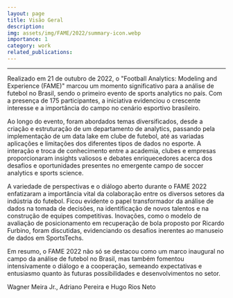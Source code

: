 ```yaml
---
layout: page
title: Visão Geral
description: 
img: assets/img/FAME/2022/summary-icon.webp
importance: 1
category: work
related_publications:
---
```

<hr>
Realizado em 21 de outubro de 2022, o "Football Analytics: Modeling and Experience (FAME)" marcou um momento significativo 
para a análise de futebol no Brasil, sendo o primeiro evento de sports analytics no país. Com a presença de 175 participantes, 
a iniciativa evidenciou o crescente interesse e a importância do campo no cenário esportivo brasileiro.

Ao longo do evento, foram abordados temas diversificados, desde a criação e estruturação de um departamento de analytics, 
passando pela implementação de um data lake em clube de futebol, até as variadas aplicações e limitações dos diferentes tipos de dados no esporte. 
A interação e troca de conhecimento entre a academia, clubes e empresas proporcionaram insights valiosos e debates enriquecedores 
acerca dos desafios e oportunidades presentes no emergente campo de soccer analytics e sports science.

A variedade de perspectivas e o diálogo aberto durante o FAME 2022 enfatizaram a importância vital da colaboração entre os 
diversos setores da indústria do futebol. Ficou evidente o papel transformador da análise de dados na tomada de decisões, 
na identificação de novos talentos e na construção de equipes competitivas. Inovações, como o modelo de avaliação de posicionamento 
em recuperação de bola proposto por Ricardo Furbino, foram discutidas, evidenciando os desafios inerentes ao manuseio de dados em SportsTechs.

Em resumo, o FAME 2022 não só se destacou como um marco inaugural no campo da análise de futebol no Brasil, mas também 
fomentou intensivamente o diálogo e a cooperação, semeando expectativas e entusiasmo quanto às futuras possibilidades 
e desenvolvimentos no setor.

<td>Wagner Meira Jr., Adriano Pereira e Hugo Rios Neto</td>